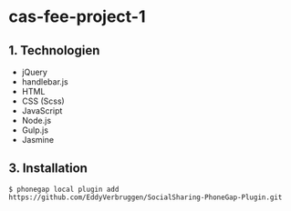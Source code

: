 # cas-fee-project-1

## 1. Technologien
- jQuery
- handlebar.js
- HTML
- CSS (Scss)
- JavaScript
- Node.js
- Gulp.js
- Jasmine

## 3. Installation
```
$ phonegap local plugin add https://github.com/EddyVerbruggen/SocialSharing-PhoneGap-Plugin.git
```
